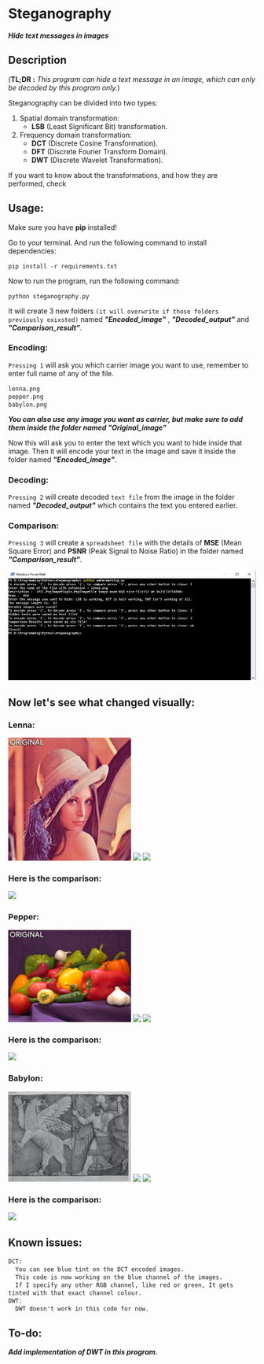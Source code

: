 # Steganography

**_Hide text messages in images_**

## Description

(**TL;DR :** _This program can hide a text message in an image, which can only
be decoded by this program only._)

Steganography can be divided into two types:

1. Spatial domain transformation:
   - **LSB** (Least Significant Bit) transformation.
2. Frequency domain transformation:
   - **DCT** (Discrete Cosine Transformation).
   - **DFT** (Discrete Fourier Transform Domain).
   - **DWT** (Discrete Wavelet Transformation).

If you want to know about the transformations, and how they are performed, check

## Usage:

Make sure you have **pip** installed!

Go to your terminal. And run the following command to install dependencies:

```console
pip install -r requirements.txt
```

Now to run the program, run the following command:

```console
python steganography.py
```

It will create 3 new folders
`(it will overwrite if those folders previously exixsted)` named
**_"Encoded_image"_** , **_"Decoded_output"_** and **_"Comparison_result"_**.

### Encoding:

`Pressing 1` will ask you which carrier image you want to use, remember to enter
full name of any of the file.

```
lenna.png
pepper.png
babylon.png
```

**_You can also use any image you want as carrier, but make sure to add them
inside the folder named "Original_image"_**

Now this will ask you to enter the text which you want to hide inside that
image.
Then it will encode your text in the image and save it inside the folder named
**_"Encoded_image"_**.

### Decoding:

`Pressing 2` will create decoded `text file` from the image in the folder named
**_"Decoded_output"_** which contains the text you entered earlier.

### Comparison:

`Pressing 3` will create a `spreadsheet file` with the details of **MSE** (Mean
Square Error) and **PSNR** (Peak Signal to Noise Ratio) in the folder named
**_"Comparison_result"_**.

<img src="Doc/terminal.JPG">

##

## Now let's see what changed visually:

### Lenna:

<img src="Doc/original/lenna.png" width="250">
<img src="Doc/lsb_encoded/lsb_lenna.png" width="250">
<img src="Doc/dct_encoded/dct_lenna.png" width="250">

### Here is the comparison:

<img src="Doc/comparison_images/lenna_comparison.gif">

### Pepper:

<img src="Doc/original/pepper.png" width="250">
<img src="Doc/lsb_encoded/lsb_pepper.png" width="250">
<img src="Doc/dct_encoded/dct_pepper.png" width="250">

### Here is the comparison:

<img src="Doc/comparison_images/pepper_comparison.gif">

### Babylon:

<img src="Doc/original/babylon.png" width="250">
<img src="Doc/lsb_encoded/lsb_babylon.png" width="250">
<img src="Doc/dct_encoded/dct_babylon.png" width="250">

### Here is the comparison:

<img src="Doc/comparison_images/babylon_comparison.gif">

## Known issues:

```
DCT:
  You can see blue tint on the DCT encoded images.
  This code is now working on the blue channel of the images.
  If I specify any other RGB channel, like red or green, It gets tinted with that exact channel colour.
DWT:
  DWT doesn't work in this code for now.
```

## To-do:

**_Add implementation of DWT in this program._**
